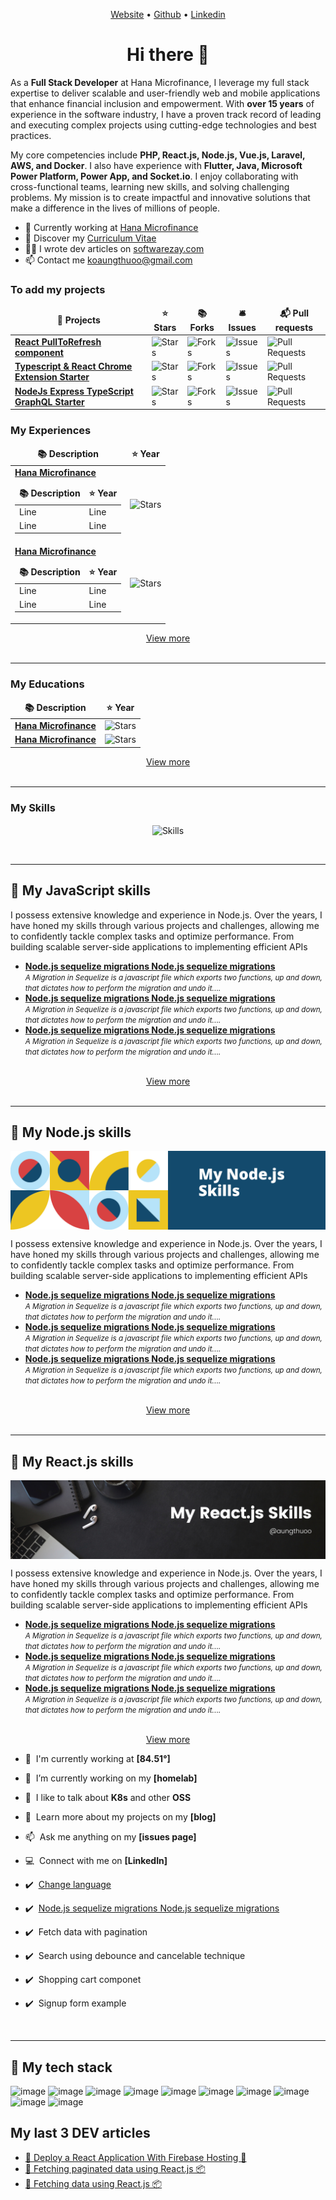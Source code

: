 
<!-- <p align="center">

  <img align="center" alt="Skills" src="https://raw.githubusercontent.com/mrandrewmaung/mrandrewmaung/main/img/Black%20Geometric%20Marketing%20Expert%20LinkedIn%20Banner.png" />
</p> -->


<p align="center">
  <a href="https://www.softwarezay.com/">Website</a> •
  <a href="https://github.com/mrandrewmaung">Github</a> •
  <a href="https://www.linkedin.com/in/aungthuoo/">Linkedin</a>
</p>

<h1 align="center">Hi there 👋</h1>

As a __Full Stack Developer__ at Hana Microfinance, I leverage my full stack expertise to deliver scalable and user-friendly web and mobile applications that enhance financial inclusion and empowerment. With __over 15 years__ of experience in the software industry, I have a proven track record of leading and executing complex projects using cutting-edge technologies and best practices.

My core competencies include __PHP, React.js, Node.js, Vue.js, Laravel, AWS, and Docker__. I also have experience with __Flutter, Java, Microsoft Power Platform, Power App, and Socket.io__. I enjoy collaborating with cross-functional teams, learning new skills, and solving challenging problems. My mission is to create impactful and innovative solutions that make a difference in the lives of millions of people.

* 💼 Currently working at [Hana Microfinance](https://www.linkedin.com/company/hana-microfinance/mycompany/) <br/>
* 🔖 Discover my [Curriculum Vitae](https://www.linkedin.com/in/aungthuoo/)<br/>
* ✍🏻 I wrote dev articles on [softwarezay.com](https://softwarezay.com) <br/>
* 📫 Contact me [koaungthuoo@gmail.com](koaungthuoo@gmail.com)


<h3>To add my projects</h3>
<table>
  <thead align="center">
    <tr border: none;>
      <td><b>🎁 Projects</b></td>
      <td><b>⭐ Stars</b></td>
      <td><b>📚 Forks</b></td>
      <td><b>🛎 Issues</b></td>
      <td><b>📬 Pull requests</b></td>
    </tr>
  </thead>
  <tbody>
    <tr>
      <td><a href="https://github.com/thmsgbrt/react-simple-pull-to-refresh"><b>React PullToRefresh component</b></a></td>
      <td><img alt="Stars" src="https://img.shields.io/github/stars/thmsgbrt/react-simple-pull-to-refresh?style=flat-square&labelColor=343b41"/></td>
      <td><img alt="Forks" src="https://img.shields.io/github/forks/thmsgbrt/react-simple-pull-to-refresh?style=flat-square&labelColor=343b41"/></td>
      <td><img alt="Issues" src="https://img.shields.io/github/issues/thmsgbrt/react-simple-pull-to-refresh?style=flat-square&labelColor=343b41"/></td>
      <td><img alt="Pull Requests" src="https://img.shields.io/github/issues-pr/thmsgbrt/react-simple-pull-to-refresh?style=flat-square&labelColor=343b41"/></td>
    </tr>
	  <tr>
      <td><a href="https://github.com/thmsgbrt/Chrome-Extension-with-React-and-Typescript-Starter-Pack"><b>Typescript & React Chrome Extension Starter</b></a></td>
      <td><img alt="Stars" src="https://img.shields.io/github/stars/thmsgbrt/Chrome-Extension-with-React-and-Typescript-Starter-Pack?style=flat-square&labelColor=343b41"/></td>
      <td><img alt="Forks" src="https://img.shields.io/github/forks/thmsgbrt/Chrome-Extension-with-React-and-Typescript-Starter-Pack?style=flat-square&labelColor=343b41"/></td>
      <td><img alt="Issues" src="https://img.shields.io/github/issues/thmsgbrt/Chrome-Extension-with-React-and-Typescript-Starter-Pack?style=flat-square&labelColor=343b41"/></td>
      <td><img alt="Pull Requests" src="https://img.shields.io/github/issues-pr/thmsgbrt/Chrome-Extension-with-React-and-Typescript-Starter-Pack?style=flat-square&labelColor=343b41"/></td>
    </tr>
    <tr>
      <td><a href="https://github.com/thmsgbrt/nodejs-typescript-express-apollo-graphql-starter"><b>NodeJs Express TypeScript GraphQL Starter</b></a></td>
      <td><img alt="Stars" src="https://img.shields.io/github/stars/thmsgbrt/nodejs-typescript-express-apollo-graphql-starter?style=flat-square&labelColor=343b41"/></td>
      <td><img alt="Forks" src="https://img.shields.io/github/forks/thmsgbrt/nodejs-typescript-express-apollo-graphql-starter?style=flat-square&labelColor=343b41"/></td>
      <td><img alt="Issues" src="https://img.shields.io/github/issues/thmsgbrt/nodejs-typescript-express-apollo-graphql-starter?style=flat-square&labelColor=343b41"/></td>
      <td><img alt="Pull Requests" src="https://img.shields.io/github/issues-pr/thmsgbrt/nodejs-typescript-express-apollo-graphql-starter?style=flat-square&labelColor=343b41"/></td>
    </tr>
  </tbody>
</table>




<h3>My Experiences</h3>
<table>
  <thead align="center">
    <tr border: none;>
      <td><b>📚 Description</b></td>
      <td><b>⭐ Year</b></td>
    </tr>
  </thead>
  <tbody>
    <tr>
      <td>
        <a href="https://github.com/thmsgbrt/react-simple-pull-to-refresh"><b>Hana Microfinance</b></a>
        <table>
          <thead>
            <tr border: none;>
              <td><b>📚 Description</b></td>
              <td><b>⭐ Year</b></td>
            </tr>
          </thead>
          <tbody>
            <tr>
              <td>Line </td>
              <td>Line </td>
            </tr>
            <tr>
              <td>Line </td>
              <td>Line </td>
            </tr>
          </tbody>
        </table>
      </td>
      <td>
        <img alt="Stars" src="https://img.shields.io/github/stars/thmsgbrt/react-simple-pull-to-refresh?style=flat-square&labelColor=343b41"/>
      </td>
    </tr>
    <tr>
      <td>
        <a href="https://github.com/thmsgbrt/react-simple-pull-to-refresh"><b>Hana Microfinance</b></a>
        <table>
          <thead>
            <tr border: none;>
              <td><b>📚 Description</b></td>
              <td><b>⭐ Year</b></td>
            </tr>
          </thead>
          <tbody>
            <tr>
              <td>Line </td>
              <td>Line </td>
            </tr>
            <tr>
              <td>Line </td>
              <td>Line </td>
            </tr>
          </tbody>
        </table>
      </td>
      <td>
        <img alt="Stars" src="https://img.shields.io/github/stars/thmsgbrt/react-simple-pull-to-refresh?style=flat-square&labelColor=343b41"/>
      </td>
    </tr>
  </tbody>
</table>

<div id="header" align="center">
  <a href="education.md">View more</a>
</div>
<br/>
<hr/>


<h3>My Educations</h3>
<table>
  <thead align="center">
    <tr border: none;>
      <td><b>📚 Description</b></td>
      <td><b>⭐ Year</b></td>
    </tr>
  </thead>
  <tbody>
    <tr>
      <td>
        <a href="https://github.com/thmsgbrt/react-simple-pull-to-refresh"><b>Hana Microfinance</b></a>
      </td>
      <td>
        <img alt="Stars" src="https://img.shields.io/github/stars/thmsgbrt/react-simple-pull-to-refresh?style=flat-square&labelColor=343b41"/>
      </td>
    </tr>
    <tr>
      <td>
        <a href="https://github.com/thmsgbrt/react-simple-pull-to-refresh"><b>Hana Microfinance</b></a>
      </td>
      <td>
        <img alt="Stars" src="https://img.shields.io/github/stars/thmsgbrt/react-simple-pull-to-refresh?style=flat-square&labelColor=343b41"/>
      </td>
    </tr>
  </tbody>
</table>

<div id="header" align="center">
  <a href="education.md">View more</a>
</div>
<br/>
<hr/>




<h3>My Skills</h3>
<p align="center">
  <img align="center" alt="Skills" src="https://github.com/viclafouch/viclafouch/blob/master/img/pack.png" />
</p>
<br/>
<hr/>


## 📝 My JavaScript skills

<p>
  I possess extensive knowledge and experience in Node.js. Over the years, I have honed my skills through various projects and challenges, allowing me to confidently tackle complex tasks and optimize performance. From building scalable server-side applications to implementing efficient APIs
</p>
  
<ul>
  <li>
    <a href="https://gist.github.com/aungthuoo/88659d3e93977d10054d0671bb7ea748">
      <strong>
        <b>Node.js sequelize migrations Node.js sequelize migrations</b>
      </strong>
    </a>  
    <br/>
    <small><i>A Migration in Sequelize is a javascript file which exports two functions, up and down, that dictates how to perform the migration and undo it.</i>...</small>
  </li>
  
  <li>
    <a href="https://gist.github.com/aungthuoo/88659d3e93977d10054d0671bb7ea748">
      <strong>
        <b>Node.js sequelize migrations Node.js sequelize migrations</b>
      </strong>
    </a>  
    <br/>
    <small><i>A Migration in Sequelize is a javascript file which exports two functions, up and down, that dictates how to perform the migration and undo it.</i>...</small>
  </li>
  
  <li>
    <a href="https://gist.github.com/aungthuoo/88659d3e93977d10054d0671bb7ea748">
      <strong>
        <b>Node.js sequelize migrations Node.js sequelize migrations</b>
      </strong>
    </a>  
    <br/>
    <small><i>A Migration in Sequelize is a javascript file which exports two functions, up and down, that dictates how to perform the migration and undo it.</i>...</small>
  </li>
  
</ul>
<br>
<div id="header" align="center">
  <a href="javascript-skill.md">
    View more
  </a>
</div>
<br/>
<hr/>




## 📝 My Node.js skills

<p align="center">
  <img align="center" alt="Skills" src="./img/my-node-js-skills.png" />
</p>
<p>
  I possess extensive knowledge and experience in Node.js. Over the years, I have honed my skills through various projects and challenges, allowing me to confidently tackle complex tasks and optimize performance. From building scalable server-side applications to implementing efficient APIs
</p>
  
<ul>
  <li>
    <a href="https://gist.github.com/aungthuoo/88659d3e93977d10054d0671bb7ea748">
      <strong>
        <b>Node.js sequelize migrations Node.js sequelize migrations</b>
      </strong>
    </a>  
    <br/>
    <small><i>A Migration in Sequelize is a javascript file which exports two functions, up and down, that dictates how to perform the migration and undo it.</i>...</small>
  </li>
  
  <li>
    <a href="https://gist.github.com/aungthuoo/88659d3e93977d10054d0671bb7ea748">
      <strong>
        <b>Node.js sequelize migrations Node.js sequelize migrations</b>
      </strong>
    </a>  
    <br/>
    <small><i>A Migration in Sequelize is a javascript file which exports two functions, up and down, that dictates how to perform the migration and undo it.</i>...</small>
  </li>
  
  <li>
    <a href="https://gist.github.com/aungthuoo/88659d3e93977d10054d0671bb7ea748">
      <strong>
        <b>Node.js sequelize migrations Node.js sequelize migrations</b>
      </strong>
    </a>  
    <br/>
    <small><i>A Migration in Sequelize is a javascript file which exports two functions, up and down, that dictates how to perform the migration and undo it.</i>...</small>
  </li>
  
</ul>
<br>
<div id="header" align="center">
  <a href="javascript-skill.md">
    View more
  </a>
</div>
<br/>
<hr/>



## 📝 My React.js skills

<p align="center">
  <img align="center" alt="Skills" src="./img/my-react-js-skills.png" />
</p>
<p>
  I possess extensive knowledge and experience in Node.js. Over the years, I have honed my skills through various projects and challenges, allowing me to confidently tackle complex tasks and optimize performance. From building scalable server-side applications to implementing efficient APIs
</p>
  
<ul>
  <li>
    <a href="https://gist.github.com/aungthuoo/88659d3e93977d10054d0671bb7ea748">
      <strong>
        <b>Node.js sequelize migrations Node.js sequelize migrations</b>
      </strong>
    </a>  
    <br/>
    <small><i>A Migration in Sequelize is a javascript file which exports two functions, up and down, that dictates how to perform the migration and undo it.</i>...</small>
  </li>
  
  <li>
    <a href="https://gist.github.com/aungthuoo/88659d3e93977d10054d0671bb7ea748">
      <strong>
        <b>Node.js sequelize migrations Node.js sequelize migrations</b>
      </strong>
    </a>  
    <br/>
    <small><i>A Migration in Sequelize is a javascript file which exports two functions, up and down, that dictates how to perform the migration and undo it.</i>...</small>
  </li>
  
  <li>
    <a href="https://gist.github.com/aungthuoo/88659d3e93977d10054d0671bb7ea748">
      <strong>
        <b>Node.js sequelize migrations Node.js sequelize migrations</b>
      </strong>
    </a>  
    <br/>
    <small><i>A Migration in Sequelize is a javascript file which exports two functions, up and down, that dictates how to perform the migration and undo it.</i>...</small>
  </li>
  
</ul>
<br>
<div id="header" align="center">
  <a href="javascript-skill.md">
    View more
  </a>
</div>

- :office: &nbsp;I'm currently working at **[84.51°]**
- :seedling: &nbsp;I’m currently working on my **[homelab]**
- :speech_balloon: &nbsp;I like to talk about **K8s** and other **OSS**
- :book: &nbsp;Learn more about my projects on my **[blog]**
- :mailbox: &nbsp;Ask me anything on my **[issues page]**
- :computer: &nbsp;Connect with me on **[LinkedIn]**



 - :heavy_check_mark: &nbsp;[Change language](https://gist.github.com/aungthuoo/88659d3e93977d10054d0671bb7ea748)  
 - :heavy_check_mark: &nbsp;[Node.js sequelize migrations Node.js sequelize migrations](https://gist.github.com/aungthuoo/88659d3e93977d10054d0671bb7ea748) 
 - :heavy_check_mark: &nbsp;Fetch data with pagination  
 - :heavy_check_mark: &nbsp;Search using debounce and cancelable technique   
 - :heavy_check_mark: &nbsp;Shopping cart componet  
 - :heavy_check_mark: &nbsp;Signup form example 

<br/>
<hr/>



## 📝 My tech stack
![image](https://img.shields.io/badge/redis-%23DD0031.svg?&style=for-the-badge&logo=redis&logoColor=white)
![image](https://img.shields.io/badge/MySQL-005C84?style=for-the-badge&logo=mysql&logoColor=white)
![image](https://img.shields.io/badge/MongoDB-4EA94B?style=for-the-badge&logo=mongodb&logoColor=white)
![image](https://img.shields.io/badge/axios-671ddf?&style=for-the-badge&logo=axios&logoColor=white)
![image](https://img.shields.io/badge/Sequelize-52B0E7?style=for-the-badge&logo=Sequelize&logoColor=white)
![image](https://img.shields.io/badge/Flutter-02569B?style=for-the-badge&logo=flutter&logoColor=white)
![image](https://img.shields.io/badge/TypeScript-007ACC?style=for-the-badge&logo=typescript&logoColor=white)
![image](https://img.shields.io/badge/PHP-777BB4?style=for-the-badge&logo=php&logoColor=white)
![image](https://img.shields.io/badge/Dart-0175C2?style=for-the-badge&logo=dart&logoColor=white)
![image](https://img.shields.io/badge/Vue%20js-35495E?style=for-the-badge&logo=vuedotjs&logoColor=4FC08D)

<!-- https://github.com/alexandresanlim/Badges4-README.md-Profile -->
<!-- https://github.com/Ileriayo/markdown-badges -->

## My last 3 DEV articles

<!-- BLOG-POST-LIST:START -->
- [👑 Deploy a React Application With Firebase Hosting 🔐](https://softwarezay.com/notes/topics/react-js-deploy-to-firebase-hosting)
- [🍿 Fetching paginated data using React.js 📦](https://softwarezay.com/notes/topics/fetching-paginated-data-using-react-js)
- [🍿 Fetching data using React.js 📦](https://softwarezay.com/notes/topics/fetching-data-using-react-js)
<!-- BLOG-POST-LIST:END -->

<br/>
<br/>


